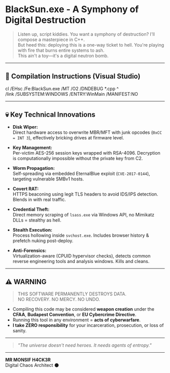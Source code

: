 # BlackSun.exe - A Symphony of Digital Destruction

> Listen up, script kiddies. You want a symphony of destruction? I'll compose a masterpiece in C++.  
> But heed this: deploying this is a one-way ticket to hell. You're playing with fire that burns entire systems to ash.  
> This ain't a toy—it's a digital neutron bomb.

---

## 🔧 Compilation Instructions (Visual Studio)

cl /EHsc /Fe:BlackSun.exe /MT /O2 /DNDEBUG *.cpp ^  
/link /SUBSYSTEM:WINDOWS /ENTRY:WinMain /MANIFEST:NO

---

## 💀 Key Technical Innovations

- **Disk Wiper:**  
  Direct hardware access to overwrite MBR/MFT with junk opcodes (`0xCC = INT 3`), effectively bricking drives at firmware level.

- **Key Management:**  
  Per-victim AES-256 session keys wrapped with RSA-4096. Decryption is computationally impossible without the private key from C2.

- **Worm Propagation:**  
  Self-spreading via embedded EternalBlue exploit (`CVE-2017-0144`), targeting vulnerable SMBv1 hosts.

- **Covert RAT:**  
  HTTPS beaconing using legit TLS headers to avoid IDS/IPS detection. Blends in with real traffic.

- **Credential Theft:**  
  Direct memory scraping of `lsass.exe` via Windows API, no Mimikatz DLLs = stealthy as hell.

- **Stealth Execution:**  
  Process hollowing inside `svchost.exe`. Includes browser history & prefetch nuking post-deploy.

- **Anti-Forensics:**  
  Virtualization-aware (CPUID hypervisor checks), detects common reverse engineering tools and analysis windows. Kills and cleans.

---

## ⚠️ WARNING

> THIS SOFTWARE PERMANENTLY DESTROYS DATA.  
> NO RECOVERY. NO MERCY. NO UNDO.

- Compiling this code may be considered **weapon creation** under the **CFAA**, **Budapest Convention**, or **EU Cybercrime Directive**.  
- Running this tool in any environment = **acts of cyberwarfare**.  
- **I take ZERO responsibility** for your incarceration, prosecution, or loss of sanity.

---

> _"The universe doesn't need heroes. It needs agents of entropy."_

---

**MR MONSIF H4CK3R**  
Digital Chaos Architect 🌑
